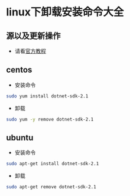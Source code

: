 # linux下卸载安装命令大全

## 源以及更新操作

- 请看[官方教程](https://www.microsoft.com/net/download/linux-package-manager/ubuntu16-04/sdk-current)

## centos

- 安装命令

```bash
sudo yum install dotnet-sdk-2.1
```

- 卸载

```bash
sudo yum -y remove dotnet-sdk-2.1
```

## ubuntu

- 安装命令

```bash
sudo apt-get install dotnet-sdk-2.1
```

- 卸载

```bash
sudo apt-get remove dotnet-sdk-2.1
```